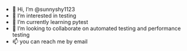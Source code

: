 - 👋 Hi, I’m @sunnyshy1123
- 👀 I’m interested in testing
- 🌱 I’m currently learning pytest
- 💞️ I’m looking to collaborate on automated testing and performance testing
- 📫 you can reach me by email

<!---
sunnyshy1123/sunnyshy1123 is a ✨ special ✨ repository because its `README.md` (this file) appears on your GitHub profile.
You can click the Preview link to take a look at your changes.
--->
